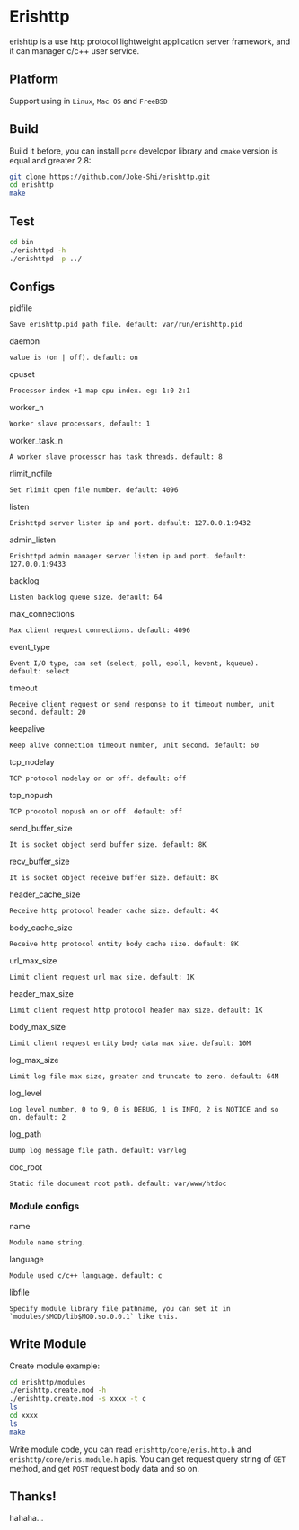 # Erishttp
erishttp is a use http protocol lightweight application server framework, and it can manager c/c++ user service.

## Platform
Support using in `Linux`, `Mac OS` and `FreeBSD`

## Build
Build it before, you can install `pcre` developor library and `cmake` version is equal and greater 2.8:
```bash
git clone https://github.com/Joke-Shi/erishttp.git
cd erishttp
make
```

## Test
```bash
cd bin
./erishttpd -h
./erishttpd -p ../
```

## Configs
pidfile

	Save erishttp.pid path file. default: var/run/erishttp.pid

daemon 

	value is (on | off). default: on

cpuset 

	Processor index +1 map cpu index. eg: 1:0 2:1

worker_n

	Worker slave processors, default: 1

worker_task_n

	A worker slave processor has task threads. default: 8

rlimit_nofile

	Set rlimit open file number. default: 4096

listen

	Erishttpd server listen ip and port. default: 127.0.0.1:9432

admin_listen

	Erishttpd admin manager server listen ip and port. default: 127.0.0.1:9433

backlog 

	Listen backlog queue size. default: 64

max_connections

	Max client request connections. default: 4096

event_type

	Event I/O type, can set (select, poll, epoll, kevent, kqueue). default: select

timeout

	Receive client request or send response to it timeout number, unit second. default: 20

keepalive

	Keep alive connection timeout number, unit second. default: 60

tcp_nodelay

	TCP protocol nodelay on or off. default: off

tcp_nopush

	TCP procotol nopush on or off. default: off

send_buffer_size

	It is socket object send buffer size. default: 8K

recv_buffer_size

	It is socket object receive buffer size. default: 8K

header_cache_size

	Receive http protocol header cache size. default: 4K

body_cache_size

	Receive http protocol entity body cache size. default: 8K

url_max_size

	Limit client request url max size. default: 1K

header_max_size

	Limit client request http protocol header max size. default: 1K

body_max_size

	Limit client request entity body data max size. default: 10M

log_max_size

	Limit log file max size, greater and truncate to zero. default: 64M

log_level

	Log level number, 0 to 9, 0 is DEBUG, 1 is INFO, 2 is NOTICE and so on. default: 2

log_path

	Dump log message file path. default: var/log

doc_root

	Static file document root path. default: var/www/htdoc

### Module configs
name

	Module name string.

language

	Module used c/c++ language. default: c

libfile

	Specify module library file pathname, you can set it in `modules/$MOD/lib$MOD.so.0.0.1` like this.

## Write Module
Create module example:
```bash
cd erishttp/modules
./erishttp.create.mod -h
./erishttp.create.mod -s xxxx -t c
ls
cd xxxx
ls
make
```

Write module code, you can read `erishttp/core/eris.http.h` and `erishttp/core/eris.module.h` apis.
You can get request query string of `GET` method, and get `POST` request body data and so on.

## Thanks!
hahaha...

